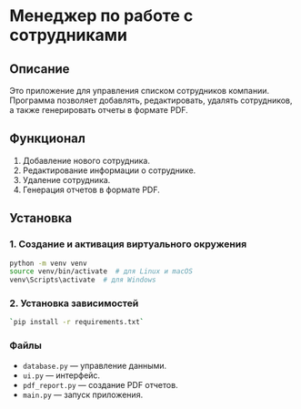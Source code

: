 # Менеджер по работе с сотрудниками

## Описание
Это приложение для управления списком сотрудников компании. Программа позволяет добавлять, редактировать, удалять сотрудников, а также генерировать отчеты в формате PDF.


## Функционал

1. Добавление нового сотрудника.
2. Редактирование информации о сотруднике.
3. Удаление сотрудника.
4. Генерация отчетов в формате PDF.


## Установка

### 1. Создание и активация виртуального окружения
```bash
python -m venv venv
source venv/bin/activate  # для Linux и macOS
venv\Scripts\activate  # для Windows
```

### 2. Установка зависимостей
```bash
`pip install -r requirements.txt`
```

### Файлы

- `database.py` — управление данными.
- `ui.py` — интерфейс.
- `pdf_report.py` — создание PDF отчетов.
- `main.py` — запуск приложения.


